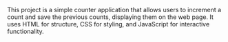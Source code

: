 This project is a simple counter application that allows users to increment a count and save the previous counts, displaying them on the web page. It uses HTML for structure, CSS for styling, and JavaScript for interactive functionality.
